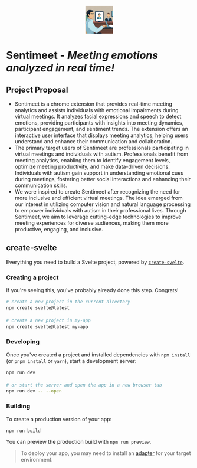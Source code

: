 <p align="center">
  <img src="https://github.com/Raghav-Awasthi/ml-project/blob/main/logo.png" width="75" height="75"/>
</p>

# Sentimeet - _Meeting emotions analyzed in real time!_
## Project Proposal
- Sentimeet is a chrome extension that provides real-time meeting analytics and assists individuals with emotional impairments during virtual meetings. It analyzes facial expressions and speech to detect emotions, providing participants with insights into meeting dynamics, participant engagement, and sentiment trends. The extension offers an interactive user interface that displays meeting analytics, helping users understand and enhance their communication and collaboration.
- The primary target users of Sentimeet are professionals participating in virtual meetings and individuals with autism. Professionals benefit from meeting analytics, enabling them to identify engagement levels, optimize meeting productivity, and make data-driven decisions. Individuals with autism gain support in understanding emotional cues during meetings, fostering better social interactions and enhancing their communication skills.
- We were inspired to create Sentimeet after recognizing the need for more inclusive and efficient virtual meetings. The idea emerged from our interest in utilizing computer vision and natural language processing to empower individuals with autism in their professional lives. Through Sentimeet, we aim to leverage cutting-edge technologies to improve meeting experiences for diverse audiences, making them more productive, engaging, and inclusive.

## create-svelte

Everything you need to build a Svelte project, powered by [`create-svelte`](https://github.com/sveltejs/kit/tree/master/packages/create-svelte).

### Creating a project

If you're seeing this, you've probably already done this step. Congrats!

```bash
# create a new project in the current directory
npm create svelte@latest

# create a new project in my-app
npm create svelte@latest my-app
```

### Developing

Once you've created a project and installed dependencies with `npm install` (or `pnpm install` or `yarn`), start a development server:

```bash
npm run dev

# or start the server and open the app in a new browser tab
npm run dev -- --open
```

### Building

To create a production version of your app:

```bash
npm run build
```

You can preview the production build with `npm run preview`.

> To deploy your app, you may need to install an [adapter](https://kit.svelte.dev/docs/adapters) for your target environment.
